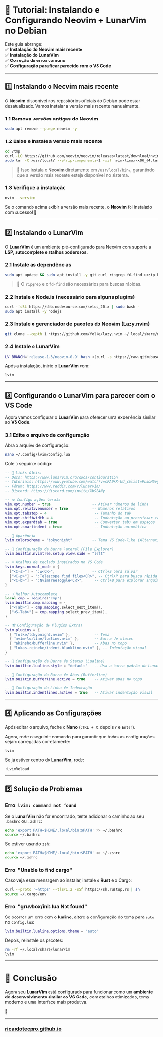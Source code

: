 # **🚀 Tutorial: Instalando e Configurando Neovim + LunarVim no Debian**
Este guia abrange:  
✅ **Instalação do Neovim mais recente**  
✅ **Instalação do LunarVim**  
✅ **Correção de erros comuns**  
✅ **Configuração para ficar parecido com o VS Code**  

---

## **1️⃣ Instalando o Neovim mais recente**
O **Neovim** disponível nos repositórios oficiais do Debian pode estar desatualizado. Vamos instalar a versão mais recente manualmente.

### **1.1 Remova versões antigas do Neovim**
```bash
sudo apt remove --purge neovim -y
```

### **1.2 Baixe e instale a versão mais recente**
```bash
cd /tmp
curl -LO https://github.com/neovim/neovim/releases/latest/download/nvim-linux-x86_64.tar.gz
sudo tar -C /usr/local/ --strip-components=1 -xzf nvim-linux-x86_64.tar.gz
```
> 📌 Isso instala o **Neovim** diretamente em `/usr/local/bin/`, garantindo que a versão mais recente esteja disponível no sistema.

### **1.3 Verifique a instalação**
```bash
nvim --version
```
Se o comando acima exibir a versão mais recente, o **Neovim** foi instalado com sucesso! 🎉

---

## **2️⃣ Instalando o LunarVim**
O **LunarVim** é um ambiente pré-configurado para Neovim com suporte a **LSP, autocomplete e atalhos poderosos**.

### **2.1 Instale as dependências**
```bash
sudo apt update && sudo apt install -y git curl ripgrep fd-find unzip build-essential
```
> 📌 O `ripgrep` e o `fd-find` são necessários para buscas rápidas.

### **2.2 Instale o Node.js (necessário para alguns plugins)**
```bash
curl -fsSL https://deb.nodesource.com/setup_20.x | sudo bash -
sudo apt install -y nodejs
```

### **2.3 Instale o gerenciador de pacotes do Neovim (Lazy.nvim)**
```bash
git clone --depth 1 https://github.com/folke/lazy.nvim ~/.local/share/nvim/lazy/lazy.nvim
```

### **2.4 Instale o LunarVim**
```bash
LV_BRANCH='release-1.3/neovim-0.9' bash <(curl -s https://raw.githubusercontent.com/LunarVim/LunarVim/master/utils/installer/install.sh)
```
Após a instalação, inicie o **LunarVim** com:
```bash
lvim
```

---

## **3️⃣ Configurando o LunarVim para parecer com o VS Code**
Agora vamos configurar o **LunarVim** para oferecer uma experiência similar ao **VS Code**.

### **3.1 Edite o arquivo de configuração**
Abra o arquivo de configuração:
```bash
nano ~/.config/lvim/config.lua
```

Cole o seguinte código:

```lua
-- 📌 Links úteis:
-- Docs: https://www.lunarvim.org/docs/configuration
-- Tutoriais: https://www.youtube.com/watch?v=sFA9kX-Ud_c&list=PLhoH5vyxr6QqGu0i7tt_XoVK9v-KvZ3m6
-- Fórum: https://www.reddit.com/r/lunarvim/
-- Discord: https://discord.com/invite/Xb9B4Ny

-- ⚙️ Configurações Gerais
vim.opt.number = true                   -- Ativar números de linha
vim.opt.relativenumber = true           -- Números relativos
vim.opt.tabstop = 4                      -- Tamanho do tab
vim.opt.shiftwidth = 4                   -- Indentação ao pressionar tab
vim.opt.expandtab = true                 -- Converter tabs em espaços
vim.opt.smartindent = true               -- Indentação automática

-- 🎨 Aparência
lvim.colorscheme = "tokyonight"         -- Tema VS Code-like (Alternativas: vscode.nvim, nightfox)

-- 📂 Configuração da barra lateral (File Explorer)
lvim.builtin.nvimtree.setup.view.side = "left"

-- ⌨️ Atalhos de teclado inspirados no VS Code
lvim.keys.normal_mode = {
  ["<C-s>"] = ":w<CR>",                 -- Ctrl+S para salvar
  ["<C-p>"] = ":Telescope find_files<CR>", -- Ctrl+P para busca rápida
  ["<C-b>"] = ":NvimTreeToggle<CR>",     -- Ctrl+B para explorar arquivos
}

-- ⚡ Melhor Autocomplete
local cmp = require("cmp")
lvim.builtin.cmp.mapping = {
  ["<Tab>"] = cmp.mapping.select_next_item(),
  ["<S-Tab>"] = cmp.mapping.select_prev_item(),
}

-- 🛠️ Configuração de Plugins Extras
lvim.plugins = {
  { "folke/tokyonight.nvim" },           -- Tema
  { "nvim-lualine/lualine.nvim" },       -- Barra de status
  { "akinsho/bufferline.nvim" },         -- Abas no topo
  { "lukas-reineke/indent-blankline.nvim" }, -- Indentação visual
}

-- 📌 Configuração da Barra de Status (Lualine)
lvim.builtin.lualine.style = "default"   -- Usa a barra padrão do LunarVim

-- 📌 Configuração da Barra de Abas (Bufferline)
lvim.builtin.bufferline.active = true    -- Ativar abas no topo

-- 📌 Configuração da Linha de Indentação
lvim.builtin.indentlines.active = true   -- Ativar indentação visual
```

---

## **4️⃣ Aplicando as Configurações**
Após editar o arquivo, feche o **Nano** (`CTRL + X`, depois `Y` e `Enter`).

Agora, rode o seguinte comando para garantir que todas as configurações sejam carregadas corretamente:
```bash
lvim
```

Se já estiver dentro do **LunarVim**, rode:
```vim
:LvimReload
```

---

## **5️⃣ Solução de Problemas**
### **Erro: `lvim: command not found`**
Se o **LunarVim** não for encontrado, tente adicionar o caminho ao seu `.bashrc` ou `.zshrc`:
```bash
echo 'export PATH=$HOME/.local/bin:$PATH' >> ~/.bashrc
source ~/.bashrc
```
Se estiver usando `zsh`:
```bash
echo 'export PATH=$HOME/.local/bin:$PATH' >> ~/.zshrc
source ~/.zshrc
```

### **Erro: "Unable to find cargo"**
Caso veja essa mensagem ao instalar, instale o **Rust** e o Cargo:
```bash
curl --proto '=https' --tlsv1.2 -sSf https://sh.rustup.rs | sh
source ~/.cargo/env
```

### **Erro: "gruvbox/init.lua Not found"**
Se ocorrer um erro com o **lualine**, altere a configuração do tema para `auto` no `config.lua`:
```lua
lvim.builtin.lualine.options.theme = "auto"
```
Depois, reinstale os pacotes:
```bash
rm -rf ~/.local/share/lunarvim
lvim
```

---

# **🎉 Conclusão**
Agora seu **LunarVim** está configurado para funcionar como um **ambiente de desenvolvimento similar ao VS Code**, com atalhos otimizados, tema moderno e uma interface mais produtiva.

 🚀
 

---

### [ricardotecpro.github.io](https://ricardotecpro.github.io/)
